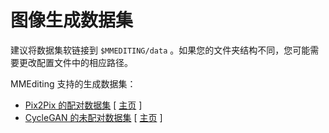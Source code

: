 # 图像生成数据集

建议将数据集软链接到 `$MMEDITING/data` 。如果您的文件夹结构不同，您可能需要更改配置文件中的相应路径。

MMEditing 支持的生成数据集：

* [Pix2Pix 的配对数据集](paired-pix2pix/README.md) \[ [主页](http://efrosgans.eecs.berkeley.edu/pix2pix/datasets/) \]
* [CycleGAN 的未配对数据集](unpaired-cyclegan/README.md) \[ [主页](https://people.eecs.berkeley.edu/~taesung_park/CycleGAN/datasets/) \]
